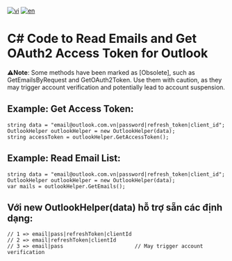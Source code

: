 [![vi](https://img.shields.io/badge/Ng%C3%B4n%20ng%E1%BB%AF-Ti%E1%BA%BFng%20Vi%E1%BB%87t-red.svg)](https://github.com/ngochoaitn/little-things/blob/main/read-email-outlook/CSharp/Readme.md)
[![en](https://img.shields.io/badge/Language-English-blue.svg)](https://github.com/ngochoaitn/little-things/blob/main/read-email-outlook/CSharp/Readme.en.md)

# C# Code to Read Emails and Get OAuth2 Access Token for Outlook
⚠️**Note**: Some methods have been marked as [Obsolete], such as GetEmailsByRequest and GetOAuth2Token. Use them with caution, as they may trigger account verification and potentially lead to account suspension.
## Example: Get Access Token:
```
string data = "email@outlook.com.vn|password|refresh_token|client_id";
OutlookHelper outlookHelper = new OutlookHelper(data);
string accessToken = outlookHelper.GetAccessToken();
```

## Example: Read Email List:
```
string data = "email@outlook.com.vn|password|refresh_token|client_id";
OutlookHelper outlookHelper = new OutlookHelper(data);
var mails = outlookHelper.GetEmails();
```

## Với new OutlookHelper(data) hỗ trợ sẵn các định dạng:
```
// 1 => email|pass|refreshToken|clientId
// 2 => email|refreshToken|clientId
// 3 => email|pass                       // May trigger account verification
```
